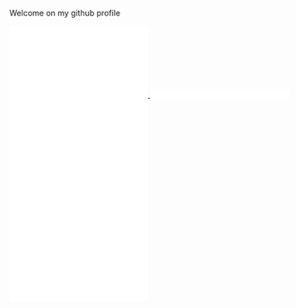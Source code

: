 Welcome on my github profile

<a href="https://github.com/julienbonnet50">
  <img align="center" width="49%" src="./github-metrics.svg" />
</a>

<a href="https://github.com/julienbonnet50">
  <img align="center" width="49%" src="./metrics.plugin.topics.icons.svg" />
</a>

<a href="https://github.com/julienbonnet50">
  <img align="center" width="49%" src="./metrics.plugin.chess.svg" />
</a>